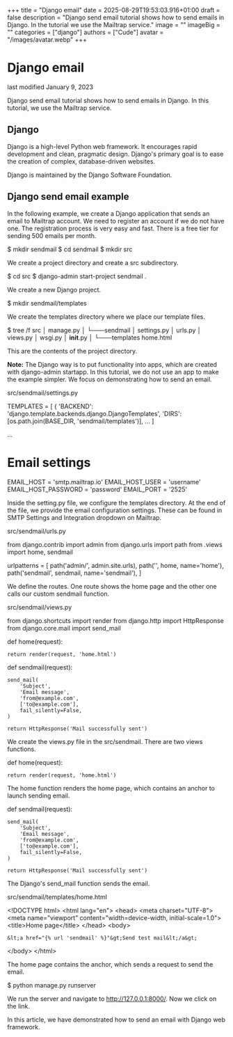 +++
title = "Django email"
date = 2025-08-29T19:53:03.916+01:00
draft = false
description = "Django send email tutorial shows how to send emails in Django. In the tutorial we use the Mailtrap service."
image = ""
imageBig = ""
categories = ["django"]
authors = ["Cude"]
avatar = "/images/avatar.webp"
+++

# Django email

last modified January 9, 2023 

Django send email tutorial shows how to send emails in Django. In this tutorial,
we use the Mailtrap service.

## Django

Django is a high-level Python web framework. It encourages rapid
development and clean, pragmatic design. Django's primary goal is to ease the
creation of complex, database-driven websites.

Django is maintained by the Django Software Foundation.

## Django send email example

In the following example, we create a Django application that sends an email to
Mailtrap account. We need to register an account if we do not have one. The
registration process is very easy and fast. There is a free tier for sending 500
emails per month.

$ mkdir sendmail
$ cd sendmail
$ mkdir src

We create a project directory and create a src subdirectory.

$ cd src
$ django-admin start-project sendmail .

We create a new Django project.

$ mkdir sendmail/templates

We create the templates directory where we place our template files.

$ tree /f
src
│   manage.py
│
└───sendmail
    │   settings.py
    │   urls.py
    │   views.py
    │   wsgi.py
    │   __init__.py
    │
    └───templates
            home.html

This are the contents of the project directory.

**Note:** The Django way is to put functionality into apps, which
are created with django-admin startapp. In this tutorial, we do not
use an app to make the example simpler. We focus on demonstrating how to send an
email.

src/sendmail/settings.py
  

TEMPLATES = [
{
    'BACKEND': 'django.template.backends.django.DjangoTemplates',
    'DIRS': [os.path.join(BASE_DIR, 'sendmail/templates')],
...
]

...

# Email settings
EMAIL_HOST = 'smtp.mailtrap.io'
EMAIL_HOST_USER = 'username'
EMAIL_HOST_PASSWORD = 'password'
EMAIL_PORT = '2525'

Inside the setting.py file, we configure the templates directory.
At the end of the file, we provide the email configuration settings. These can
be found in SMTP Settings and Integration dropdown on Mailtrap.

src/sendmail/urls.py
  

from django.contrib import admin
from django.urls import path
from .views import home, sendmail

urlpatterns = [
    path('admin/', admin.site.urls),
    path('', home, name='home'),
    path('sendmail', sendmail, name='sendmail'),
]

We define the routes. One route shows the home page and the other one calls our
custom sendmail function.

src/sendmail/views.py
  

from django.shortcuts import render
from django.http import HttpResponse
from django.core.mail import send_mail

def home(request):

    return render(request, 'home.html')

def sendmail(request):

    send_mail(
        'Subject',
        'Email message',
        'from@example.com',
        ['to@example.com'],
        fail_silently=False,
    )

    return HttpResponse('Mail successfully sent')

We create the views.py file in the src/sendmail.
There are two views functions.

def home(request):

    return render(request, 'home.html')

The home function renders the home page, which
contains an anchor to launch sending email.

def sendmail(request):

    send_mail(
        'Subject',
        'Email message',
        'from@example.com',
        ['to@example.com'],
        fail_silently=False,
    )

    return HttpResponse('Mail successfully sent')

The Django's send_mail function sends the email.

src/sendmail/templates/home.html
  

&lt;!DOCTYPE html&gt;
&lt;html lang="en"&gt;
&lt;head&gt;
    &lt;meta charset="UTF-8"&gt;
    &lt;meta name="viewport" content="width=device-width, initial-scale=1.0"&gt;
    &lt;title&gt;Home page&lt;/title&gt;
&lt;/head&gt;
&lt;body&gt;

    &lt;a href="{% url 'sendmail' %}"&gt;Send test mail&lt;/a&gt;

&lt;/body&gt;
&lt;/html&gt;

The home page contains the anchor, which sends a request to send the email.

$ python manage.py runserver

We run the server and navigate to http://127.0.0.1:8000/.
Now we click on the link.

In this article, we have demonstrated how to send an email with Django web
framework.